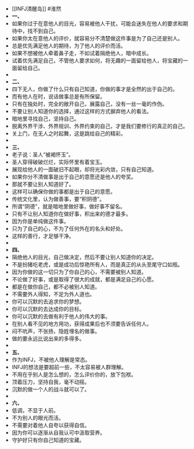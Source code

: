 - [[INFJ清醒岛]] #淮然
- **一、**
- 如果你过于在意他人的目光，容易被他人干扰，可能会迷失在他人的要求和期待中，找不到自己。
- 如果你太在意他人的评价，就容易分不清楚做这件事是为了自己还是别人。
- 总是优先满足他人的期待，为了他人的评价而活。
- 如果不想被他人牵着鼻子走，不如试着隔绝他人，暗中成长。
- 试着优先满足自己，不管他人要求如何，将无趣的一面留给他人，将宝藏的一面留给自己。
-
- **二、**
- 四下无人，你做了什么只有自己知道，你做的事才是全然的出于自己的。
- 而有他人在时，说话做事总是有所保留。
- 只有在独处时，完全的敞开自己，展露自己，没有一丝一毫的作伪。
- 不要让别人知道你的选择，通过这样的方式摒弃他人的看法。
- 暗地里寻找自己，坚持自己。
- 脱离外界干涉、外界规训、外界约束的自己，才是我们要修行的真正的自己。
- 关上门，在无人之时起舞，这是跳给自己的精彩。
-
- **三、**
- 老子说：圣人“被褐怀玉”。
- 圣人穿得破破烂烂，实际怀里有着宝玉。
- 展现给他人的一面破旧不起眼，却将光彩内敛，只有自己知道。
- 如果你分不清做事是出于自己的意愿还是他人的夸奖。
- 那就不要让别人知道好了。
- 这样可以确保你做的事都是出于自己的意愿。
- 传统文化里，认为做善事，要“积阴德”。
- 所谓“阴德”，就是暗地里做好事，做好事不留名。
- 只有不让别人知道你在做好事，积出来的德才最多。
- 因为你是单纯做这件事。
- 只为了自己的心，不为了任何外在的名头和好处。
- 这样的善行，才足够干净。
-
- **四、**
- 隔绝他人的目光，自己做决定，然后不要让别人知道你的决定。
- 不是扮猪吃老虎，或是成功后惊艳所有人，而是真正的从头至尾守口如瓶。
- 因为你做的这一切只为了你自己的心，不需要被别人知道。
- 不论做了好事，或是取得了很大的成就，都是满足自己的心愿。
- 都是在做你自己，都不必被别人知道。
- 不需要外人得知，不足为外人道也。
- 你可以沉默的去追求你的梦想。
- 你可以沉默的去达成你的目标。
- 你可以沉默的去做有利于他人的伟大的事。
- 在别人看不见的地方用功，获得成果后也不须要告诉任何人。
- 闷不吭声，不张扬，隐姓埋名的做事。
- 做的要永远比说出来的多得多。
-
- **五、**
- 作为INFJ，不被他人理解是常态。
- INFJ的想法是要超前一些，不太容易被人群理解。
- 不用在乎别人是怎么想的，怎么评价你的，放下包袱。
- 顶着压力，坚持自我，毫不动摇。
- 沉默的做一个人的战斗就可以了。
-
- **六、**
- 低调，不显于人前。
- 不为别人的眼光而活。
- 不需要对着他人自夸以获得自信。
- 因为你可以逐渐从自我认可中汲取营养。
- 守护好只有你自己知道的宝藏。

